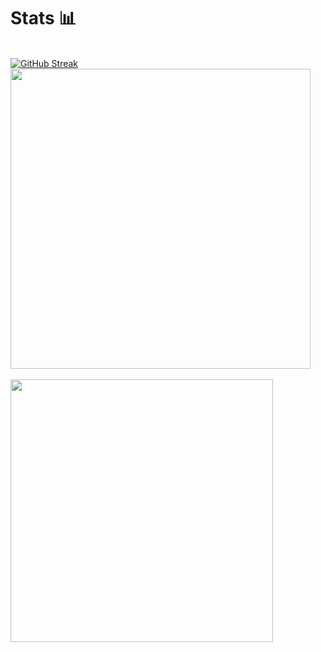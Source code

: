 
<!--
**dhannyjsb/dhannyjsb** is a ✨ _special_ ✨ repository because its `README.md` (this file) appears on your GitHub profile.

Here are some ideas to get you started:

- 🔭 I’m currently working on ...
- 🌱 I’m currently learning ...
- 👯 I’m looking to collaborate on ...
- 🤔 I’m looking for help with ...
- 💬 Ask me about ...
- 📫 How to reach me: ...
- 😄 Pronouns: ...
- ⚡ Fun fact: ...
-->


<h1>Stats 📊</h1><br>
<a href="https://git.io/streak-stats"><img src="https://streak-stats.demolab.com?user=dhannyjsb&theme=onedark-duo&date_format=j%20M%5B%20Y%5D" alt="GitHub Streak" /></a>

<a href="https://github.com/dhannyjsb">
  <img align="center" src="https://github-readme-stats.vercel.app/api?username=dhannyjsb&show_icons=true&theme=dark&?count_private=true&include_all_commits=true" width="480">
  <br>
  <br>
  <img src="https://github-readme-stats.vercel.app/api/top-langs/?username=dhannyjsb&layout=compact&theme=dark" width="420">
</a>

